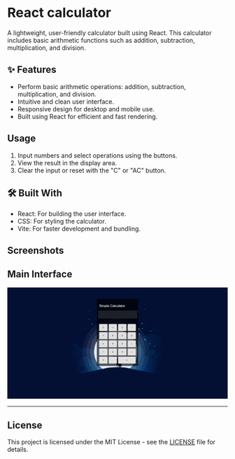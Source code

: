 <h1 style="font-size: 30px;">React calculator</h1>

A lightweight, user-friendly calculator built using React. This calculator includes basic arithmetic functions such as addition, subtraction, multiplication, and division.

## ✨ Features

- Perform basic arithmetic operations: addition, subtraction, multiplication, and division.
- Intuitive and clean user interface.
- Responsive design for desktop and mobile use.
- Built using React for efficient and fast rendering.

## Usage

1. Input numbers and select operations using the buttons.
2. View the result in the display area.
3. Clear the input or reset with the "C" or "AC" button.

## 🛠️ Built With  

- React: For building the user interface.
- CSS: For styling the calculator.
- Vite: For faster development and bundling.

## Screenshots

## **Main Interface**
![Main Interface](image-calc.jpeg)

---

## License

This project is licensed under the MIT License - see the [LICENSE](MIT-LICENSE) file for details.
